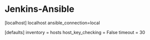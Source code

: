 # Jenkins-Ansible

[localhost]
localhost ansible_connection=local




[defaults]
inventory = hosts
host_key_checking = False
timeout = 30
